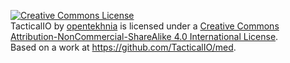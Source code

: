 <a rel="license" href="http://creativecommons.org/licenses/by-nc-sa/4.0/"><img alt="Creative Commons License" style="border-width:0" src="https://i.creativecommons.org/l/by-nc-sa/4.0/88x31.png" /></a><br /><span xmlns:dct="http://purl.org/dc/terms/" property="dct:title">TacticalIO</span> by <a xmlns:cc="http://creativecommons.org/ns#" href="http://opeptekhnia.com" property="cc:attributionName" rel="cc:attributionURL">opentekhnia</a> is licensed under a <a rel="license" href="http://creativecommons.org/licenses/by-nc-sa/4.0/">Creative Commons Attribution-NonCommercial-ShareAlike 4.0 International License</a>.<br />Based on a work at <a xmlns:dct="http://purl.org/dc/terms/" href="https://github.com/TacticalIO/med" rel="dct:source">https://github.com/TacticalIO/med</a>.